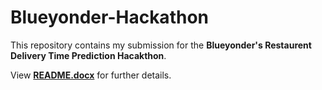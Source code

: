 # Blueyonder-Hackathon

This repository contains my submission for the **Blueyonder's Restaurent Delivery Time Prediction Hacakthon**. 

View **[README.docx](https://github.com/Jay206-Programmer/Blueyonder-Hackathon/blob/main/README.docx)** for further details.
